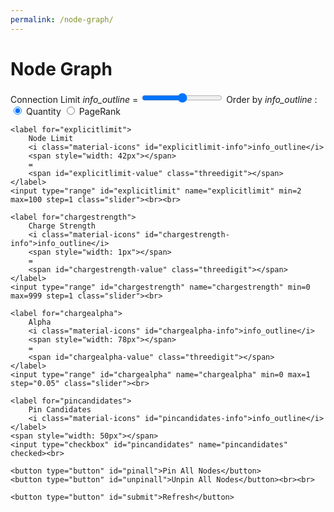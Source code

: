 ```yaml
---
permalink: /node-graph/
---
```


# Node Graph

<form action="" class="legend">
    <label for="connectionlimit">
        Connection Limit 
        <i class="material-icons" id="connectionlimit-info">info_outline</i> 
        <span style="width: 0px"></span> 
        = 
        <span id="connectionlimit-value" class="threedigit"></span>
    </label>
    <input type="range" id="connectionlimit" name="connectionlimit" min=0 max=10 step=1 class="slider">
    <!-- <span class="spacer"></span> -->
    <label>
        Order by
        <i class="material-icons" id="connectionorderby-info">info_outline</i>
        :
    </label>
    <input type="radio" id="quantity" name="connectionorderby" value="quantity" checked>
    <label for="quantity">Quantity</label>
    <input type="radio" id="pagerank" name="connectionorderby" value="pagerank">
    <label for="pagerank">PageRank</label>
    <br>

    <label for="explicitlimit">
        Node Limit
        <i class="material-icons" id="explicitlimit-info">info_outline</i>
        <span style="width: 42px"></span> 
        = 
        <span id="explicitlimit-value" class="threedigit"></span>
    </label>
    <input type="range" id="explicitlimit" name="explicitlimit" min=2 max=100 step=1 class="slider"><br><br>

    <label for="chargestrength">
        Charge Strength 
        <i class="material-icons" id="chargestrength-info">info_outline</i>
        <span style="width: 1px"></span> 
        = 
        <span id="chargestrength-value" class="threedigit"></span>
    </label>
    <input type="range" id="chargestrength" name="chargestrength" min=0 max=999 step=1 class="slider"><br>

    <label for="chargealpha">
        Alpha 
        <i class="material-icons" id="chargealpha-info">info_outline</i>
        <span style="width: 78px"></span> 
        = 
        <span id="chargealpha-value" class="threedigit"></span>
    </label>
    <input type="range" id="chargealpha" name="chargealpha" min=0 max=1 step="0.05" class="slider"><br>

    <label for="pincandidates">
        Pin Candidates
        <i class="material-icons" id="pincandidates-info">info_outline</i>
    </label>
    <span style="width: 50px"></span> 
    <input type="checkbox" id="pincandidates" name="pincandidates" checked><br>

    <button type="button" id="pinall">Pin All Nodes</button>
    <button type="button" id="unpinall">Unpin All Nodes</button><br><br>

    <button type="button" id="submit">Refresh</button>
</form>

<script type="text/javascript" src="https://d3js.org/d3.v6.min.js"></script>
<script type="text/javascript" src="https://cdnjs.cloudflare.com/ajax/libs/d3-legend/2.25.6/d3-legend.min.js"></script>
<link type="text/css" rel="stylesheet" href="./node.css" media="screen" />
<script type="text/javascript" src="./node.js"></script>
<link rel="stylesheet" href="https://fonts.googleapis.com/icon?family=Material+Icons">
